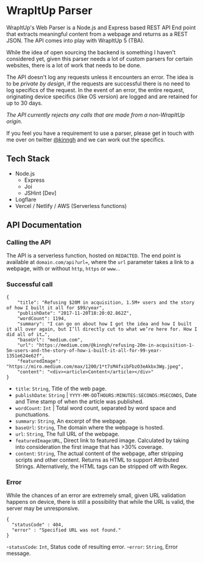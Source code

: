 # WrapItUp Parser

WrapItUp's Web Parser is a Node.js and Express based REST API End point that extracts meaningful content from a webpage and returns as a REST JSON. The API comes into play with WrapItUp 5 (TBA).

While the idea of open sourcing the backend is something I haven't considered yet, given this parser needs a lot of custom parsers for certain websites, there is a lot of work that needs to be done.

The API doesn't log any requests unless it encounters an error. The idea is to be _private by design_, if the requests are successful there is no need to log specifics of the request. In the event of an error, the entire request, originating device specifics (like OS version) are logged and are retained for up to 30 days.

_The API currently rejects any calls that are made from a non-WrapItUp origin._

If you feel you have a requirement to use a parser, please get in touch with me over on twitter [@kinngh](https://twitter.com/kinngh) and we can work out the specifics.

## Tech Stack
- Node.js
  - Express
  - Joi
  - JSHint [Dev]
- Logflare
- Vercel / Netlify / AWS (Serverless functions)

## API Documentation

### Calling the API
The API is a serverless function, hosted on `REDACTED`. The end point is available at `domain.com/api?url=`, where the `url` parameter takes a link to a webpage, with or without `http`, `https` or `www.`.

### Successful call
```
{
    "title": "Refusing $20M in acquisition, 1.5M+ users and the story of how I built it all for $99/year",
    "publishDate": "2017-11-20T18:20:02.862Z",
    "wordCount": 1194,
    "summary": "I can go on about how I got the idea and how I built it all over again, but I’ll directly cut to what we’re here for. How I did all of it…",
    "baseUrl": "medium.com",
    "url": "https://medium.com/@kinngh/refusing-20m-in-acquisition-1-5m-users-and-the-story-of-how-i-built-it-all-for-99-year-1351e624e62f",
    "featuredImage": "https://miro.medium.com/max/1200/1*t7sM4fxibFbzO3eAkbx3Wg.jpeg",
    "content": "<div><article>Content</article></div>"
}
```

- `title`: `String`, Title of the web page.
- `publishDate`: `String` | `YYYY-MM-DD`T`HOURS:MINUTES:SECONDS:MSECONDS`, Date and Time stamp of when the article was published.
- `wordCount`: `Int` | Total word count, separated by word space and punctuations.
- `summary`: `String`, An excerpt of the webpage.
- `baseUrl`: `String`, The domain where the webpage is hosted.
- `url`: `String`, The full URL of the webpage.
- `featuredImage`:`URL`, Direct link to featured image. Calculated by taking into consideration the first image that has >30% coverage.
- `content`: `String`, The actual content of the webpage, after stripping scripts and other content. Returns as HTML to support Attributed Strings. Alternatively, the HTML tags can be stripped off with Regex.

### Error

While the chances of an error are extremely small, given URL validation happens on device, there is still a possibility that while the URL is valid, the server may be unresponsive.

```
{
  "statusCode" : 404,
  "error" : "Specified URL was not found."
}
```
-`statusCode`: `Int`, Status code of resulting error.
-`error`: `String`, Error message.
